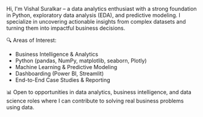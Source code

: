Hi, I'm Vishal Suralkar – a data analytics enthusiast with a strong foundation in Python, exploratory data analysis (EDA), and predictive modeling. I specialize in uncovering actionable insights from complex datasets and turning them into impactful business decisions.

🔍 Areas of Interest:  
- Business Intelligence & Analytics  
- Python (pandas, NumPy, matplotlib, seaborn, Plotly)  
- Machine Learning & Predictive Modeling  
- Dashboarding (Power BI, Streamlit)  
- End-to-End Case Studies & Reporting

📊 Open to opportunities in data analytics, business intelligence, and data science roles where I can contribute to solving real business problems using data.
